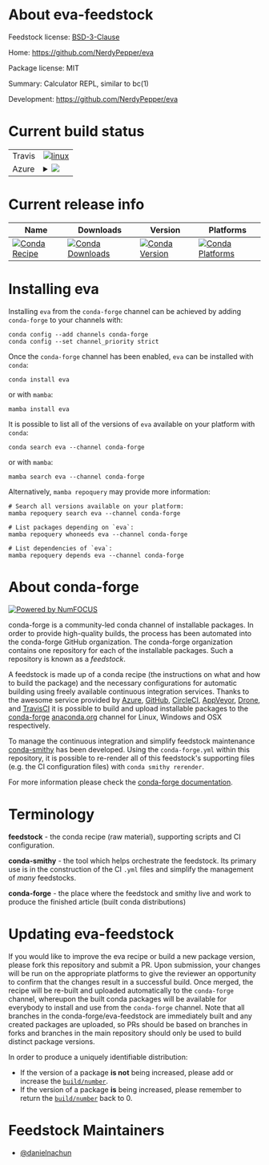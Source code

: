 About eva-feedstock
===================

Feedstock license: [BSD-3-Clause](https://github.com/conda-forge/eva-feedstock/blob/main/LICENSE.txt)

Home: https://github.com/NerdyPepper/eva

Package license: MIT

Summary: Calculator REPL, similar to bc(1)

Development: https://github.com/NerdyPepper/eva

Current build status
====================


<table><tr>
    <td>Travis</td>
    <td>
      <a href="https://app.travis-ci.com/conda-forge/eva-feedstock">
        <img alt="linux" src="https://img.shields.io/travis/com/conda-forge/eva-feedstock/main.svg?label=Linux">
      </a>
    </td>
  </tr>
    
  <tr>
    <td>Azure</td>
    <td>
      <details>
        <summary>
          <a href="https://dev.azure.com/conda-forge/feedstock-builds/_build/latest?definitionId=23647&branchName=main">
            <img src="https://dev.azure.com/conda-forge/feedstock-builds/_apis/build/status/eva-feedstock?branchName=main">
          </a>
        </summary>
        <table>
          <thead><tr><th>Variant</th><th>Status</th></tr></thead>
          <tbody><tr>
              <td>linux_64</td>
              <td>
                <a href="https://dev.azure.com/conda-forge/feedstock-builds/_build/latest?definitionId=23647&branchName=main">
                  <img src="https://dev.azure.com/conda-forge/feedstock-builds/_apis/build/status/eva-feedstock?branchName=main&jobName=linux&configuration=linux%20linux_64_" alt="variant">
                </a>
              </td>
            </tr><tr>
              <td>linux_aarch64</td>
              <td>
                <a href="https://dev.azure.com/conda-forge/feedstock-builds/_build/latest?definitionId=23647&branchName=main">
                  <img src="https://dev.azure.com/conda-forge/feedstock-builds/_apis/build/status/eva-feedstock?branchName=main&jobName=linux&configuration=linux%20linux_aarch64_" alt="variant">
                </a>
              </td>
            </tr><tr>
              <td>linux_ppc64le</td>
              <td>
                <a href="https://dev.azure.com/conda-forge/feedstock-builds/_build/latest?definitionId=23647&branchName=main">
                  <img src="https://dev.azure.com/conda-forge/feedstock-builds/_apis/build/status/eva-feedstock?branchName=main&jobName=linux&configuration=linux%20linux_ppc64le_" alt="variant">
                </a>
              </td>
            </tr><tr>
              <td>osx_64</td>
              <td>
                <a href="https://dev.azure.com/conda-forge/feedstock-builds/_build/latest?definitionId=23647&branchName=main">
                  <img src="https://dev.azure.com/conda-forge/feedstock-builds/_apis/build/status/eva-feedstock?branchName=main&jobName=osx&configuration=osx%20osx_64_" alt="variant">
                </a>
              </td>
            </tr><tr>
              <td>osx_arm64</td>
              <td>
                <a href="https://dev.azure.com/conda-forge/feedstock-builds/_build/latest?definitionId=23647&branchName=main">
                  <img src="https://dev.azure.com/conda-forge/feedstock-builds/_apis/build/status/eva-feedstock?branchName=main&jobName=osx&configuration=osx%20osx_arm64_" alt="variant">
                </a>
              </td>
            </tr><tr>
              <td>win_64</td>
              <td>
                <a href="https://dev.azure.com/conda-forge/feedstock-builds/_build/latest?definitionId=23647&branchName=main">
                  <img src="https://dev.azure.com/conda-forge/feedstock-builds/_apis/build/status/eva-feedstock?branchName=main&jobName=win&configuration=win%20win_64_" alt="variant">
                </a>
              </td>
            </tr>
          </tbody>
        </table>
      </details>
    </td>
  </tr>
</table>

Current release info
====================

| Name | Downloads | Version | Platforms |
| --- | --- | --- | --- |
| [![Conda Recipe](https://img.shields.io/badge/recipe-eva-green.svg)](https://anaconda.org/conda-forge/eva) | [![Conda Downloads](https://img.shields.io/conda/dn/conda-forge/eva.svg)](https://anaconda.org/conda-forge/eva) | [![Conda Version](https://img.shields.io/conda/vn/conda-forge/eva.svg)](https://anaconda.org/conda-forge/eva) | [![Conda Platforms](https://img.shields.io/conda/pn/conda-forge/eva.svg)](https://anaconda.org/conda-forge/eva) |

Installing eva
==============

Installing `eva` from the `conda-forge` channel can be achieved by adding `conda-forge` to your channels with:

```
conda config --add channels conda-forge
conda config --set channel_priority strict
```

Once the `conda-forge` channel has been enabled, `eva` can be installed with `conda`:

```
conda install eva
```

or with `mamba`:

```
mamba install eva
```

It is possible to list all of the versions of `eva` available on your platform with `conda`:

```
conda search eva --channel conda-forge
```

or with `mamba`:

```
mamba search eva --channel conda-forge
```

Alternatively, `mamba repoquery` may provide more information:

```
# Search all versions available on your platform:
mamba repoquery search eva --channel conda-forge

# List packages depending on `eva`:
mamba repoquery whoneeds eva --channel conda-forge

# List dependencies of `eva`:
mamba repoquery depends eva --channel conda-forge
```


About conda-forge
=================

[![Powered by
NumFOCUS](https://img.shields.io/badge/powered%20by-NumFOCUS-orange.svg?style=flat&colorA=E1523D&colorB=007D8A)](https://numfocus.org)

conda-forge is a community-led conda channel of installable packages.
In order to provide high-quality builds, the process has been automated into the
conda-forge GitHub organization. The conda-forge organization contains one repository
for each of the installable packages. Such a repository is known as a *feedstock*.

A feedstock is made up of a conda recipe (the instructions on what and how to build
the package) and the necessary configurations for automatic building using freely
available continuous integration services. Thanks to the awesome service provided by
[Azure](https://azure.microsoft.com/en-us/services/devops/), [GitHub](https://github.com/),
[CircleCI](https://circleci.com/), [AppVeyor](https://www.appveyor.com/),
[Drone](https://cloud.drone.io/welcome), and [TravisCI](https://travis-ci.com/)
it is possible to build and upload installable packages to the
[conda-forge](https://anaconda.org/conda-forge) [anaconda.org](https://anaconda.org/)
channel for Linux, Windows and OSX respectively.

To manage the continuous integration and simplify feedstock maintenance
[conda-smithy](https://github.com/conda-forge/conda-smithy) has been developed.
Using the ``conda-forge.yml`` within this repository, it is possible to re-render all of
this feedstock's supporting files (e.g. the CI configuration files) with ``conda smithy rerender``.

For more information please check the [conda-forge documentation](https://conda-forge.org/docs/).

Terminology
===========

**feedstock** - the conda recipe (raw material), supporting scripts and CI configuration.

**conda-smithy** - the tool which helps orchestrate the feedstock.
                   Its primary use is in the construction of the CI ``.yml`` files
                   and simplify the management of *many* feedstocks.

**conda-forge** - the place where the feedstock and smithy live and work to
                  produce the finished article (built conda distributions)


Updating eva-feedstock
======================

If you would like to improve the eva recipe or build a new
package version, please fork this repository and submit a PR. Upon submission,
your changes will be run on the appropriate platforms to give the reviewer an
opportunity to confirm that the changes result in a successful build. Once
merged, the recipe will be re-built and uploaded automatically to the
`conda-forge` channel, whereupon the built conda packages will be available for
everybody to install and use from the `conda-forge` channel.
Note that all branches in the conda-forge/eva-feedstock are
immediately built and any created packages are uploaded, so PRs should be based
on branches in forks and branches in the main repository should only be used to
build distinct package versions.

In order to produce a uniquely identifiable distribution:
 * If the version of a package **is not** being increased, please add or increase
   the [``build/number``](https://docs.conda.io/projects/conda-build/en/latest/resources/define-metadata.html#build-number-and-string).
 * If the version of a package **is** being increased, please remember to return
   the [``build/number``](https://docs.conda.io/projects/conda-build/en/latest/resources/define-metadata.html#build-number-and-string)
   back to 0.

Feedstock Maintainers
=====================

* [@danielnachun](https://github.com/danielnachun/)


